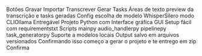 Botões Gravar Importar Transcrever Gerar Tasks
Áreas de texto preview da transcrição e tasks geradas
Config escolha de modelo WhisperSilero modo CLIOllama
 Entregável
 Projeto Python com
Interface gráfica GUI
Setup fácil com requirementstxt
Scripts mainpy audio_handlerpy pipelinepy task_generatorpy
Suporte a modelos locais
Output salvo em arquivos versionados
Confirmando isso começo a gerar o projeto e te entrego em zip Confirma